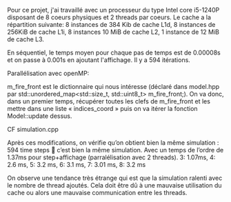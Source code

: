 Pour ce projet, j'ai travaillé avec un processeur du type Intel core i5-1240P disposant de 8 coeurs physiques et 2 threads par coeurs. Le cache a la répartition suivante: 8 instances de 384 Kib de cache L1d, 8 instances de 256KiB de cache L1i, 8 instances 10 MiB de cache L2, 1 instance de 12 MiB de cache L3.

En séquentiel, le temps moyen pour chaque pas de temps est de 0.00008s et on passe à 0.001s en ajoutant l'affichage. Il y a 594 itérations.

Parallélisation avec openMP:

m_fire_front est le dictionnaire qui nous intéresse (déclaré dans model.hpp par std::unordered_map<std::size_t, std::uint8_t> m_fire_front;). On va donc, dans un premier temps,  récupérer toutes les clefs de m_fire_front et les mettre dans une liste « indices_coord » puis on va itérer la fonction Model::update dessus.

CF simulation.cpp

Après ces modifications, on vérifie qu’on obtient bien la même simulation : 594 time steps  c’est bien la même simulation. Avec un temps de l’ordre de 1.37ms pour step+affichage (parralélisation avec 2 threads).
3: 1.07ms, 4: 2.6 ms, 5: 3.2 ms, 6: 3.1 ms, 7: 3.01 ms, 8: 3.2 ms

On observe une tendance très étrange qui est que la simulation ralenti avec le nombre de thread ajoutés. Cela doit être dû à une mauvaise utilisation du cache ou alors une mauvaise communication entre les threads.